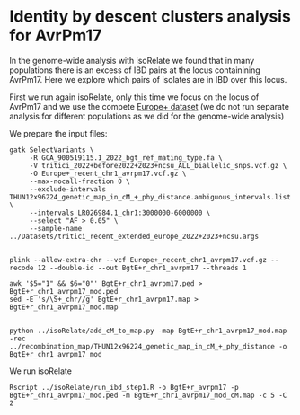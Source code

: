 # Identity by descent clusters analysis for AvrPm17

In the genome-wide analysis with isoRelate we found that in many populations there is an excess of IBD pairs at the locus containining AvrPm17. Here we explore which pairs of isolates are in IBD over this locus.

First we run again isoRelate, only this time we focus on the locus of AvrPm17 and we use the compete [Europe+ dataset](../Datasets/Datasets.md) (we do not run separate analysis for different populations as we did for the genome-wide analysis)

We prepare the input files:

```
gatk SelectVariants \
     -R GCA_900519115.1_2022_bgt_ref_mating_type.fa \
     -V tritici_2022+before2022+2023+ncsu_ALL_biallelic_snps.vcf.gz \
     -O Europe+_recent_chr1_avrpm17.vcf.gz \
     --max-nocall-fraction 0 \
     --exclude-intervals THUN12x96224_genetic_map_in_cM_+_phy_distance.ambiguous_intervals.list \
     --intervals LR026984.1_chr1:3000000-6000000 \
     --select "AF > 0.05" \
     --sample-name ../Datasets/tritici_recent_extended_europe_2022+2023+ncsu.args


plink --allow-extra-chr --vcf Europe+_recent_chr1_avrpm17.vcf.gz --recode 12 --double-id --out BgtE+r_chr1_avrpm17 --threads 1

awk '$5="1" && $6="0"' BgtE+r_chr1_avrpm17.ped >  BgtE+r_chr1_avrpm17_mod.ped
sed -E 's/\S+_chr//g' BgtE+r_chr1_avrpm17.map > BgtE+r_chr1_avrpm17_mod.map


python ../isoRelate/add_cM_to_map.py -map BgtE+r_chr1_avrpm17_mod.map -rec ../recombination_map/THUN12x96224_genetic_map_in_cM_+_phy_distance -o BgtE+r_chr1_avrpm17_mod
```
We run isoRelate

```
Rscript ../isoRelate/run_ibd_step1.R -o BgtE+r_avrpm17 -p BgtE+r_chr1_avrpm17_mod.ped -m BgtE+r_chr1_avrpm17_mod_cM.map -c 5 -C 2
```

